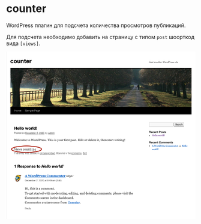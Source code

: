 # counter

WordPress плагин для подсчета количества просмотров публикаций.

Для подсчета необходимо добавить на страницу с типом `post` шоорткод вида `[views]`.

![alt text](./Screenshot.png)
